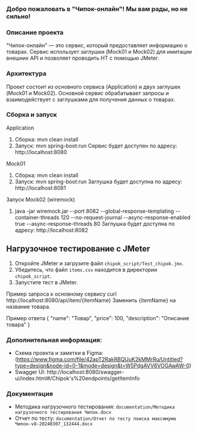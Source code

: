 ### Добро пожаловать в "Чипок-онлайн"! Мы вам рады, но не сильно!

### Описание проекта
"Чипок-онлайн" — это сервис, который предоставляет информацию о товарах. Сервис использует заглушки (Mock01 и Mock02) для имитации внешних API и позволяет проводить НТ с помощью JMeter.

### Архитектура
Проект состоит из основного сервиса (Application) и двух заглушек (Mock01 и Mock02). Основной сервис обрабатывает запросы и взаимодействует с заглушками для получения данных о товарах.

### Сборка и запуск

Application
1. Сборка:
   mvn clean install
2. Запуск:
   mvn spring-boot:run
   Сервис будет доступен по адресу: http://localhost:8080

Mock01
1. Сборка:
   mvn clean install
2. Запуск:
   mvn spring-boot:run
   Заглушка будет доступна по адресу: http://localhost:8081

Запуск Mock02 (wiremock)
1. java -jar wiremock.jar --port 8082 --global-response-templating --container-threads 120 --no-request-journal --async-response-enabled true --async-response-threads 80
   Заглушка будет доступна по адресу: http://localhost:8082

## Нагрузочное тестирование с JMeter
1. Откройте JMeter и загрузите файл `chipok_script/Test_chipok.jmx`.
2. Убедитесь, что файл `items.csv` находится в директории `chipok_script`.
3. Запустите тест в JMeter.

Пример запроса к основному сервису
curl http://localhost:8080/api/item/{itemName}
Заменить {itemName} на название товара.

Пример ответа
{
  "name": "Товар",
  "price": 100,
  "description": "Описание товара"
}

### Дополнительная информация:
- Схема проекта и заметки в Figma: (https://www.figma.com/file/42apT2RakRBQUuK2kMMrRu/Untitled?type=design&node-id=0-1&mode=design&t=W5PdgAVV6VOGAwAW-0)
- Swagger UI: http://localhost:8080/swagger-ui/index.html#/Chipok's%20endpoints/getItemInfo

### Документация
- Методика нагрузочного тестирования: `documentation/Методика нагрузочного тестирования Чипок.docx`
- Отчет по тесту: `documentation/Отчет по тесту поиска максимума Чипок-v8-20240307_132444.docx`
